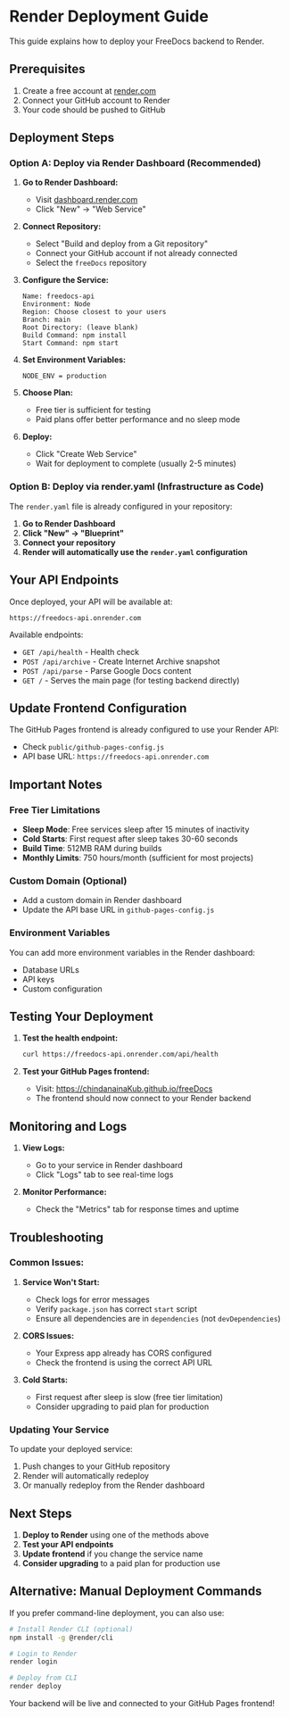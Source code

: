 # Render Deployment Guide

This guide explains how to deploy your FreeDocs backend to Render.

## Prerequisites

1. Create a free account at [render.com](https://render.com)
2. Connect your GitHub account to Render
3. Your code should be pushed to GitHub

## Deployment Steps

### Option A: Deploy via Render Dashboard (Recommended)

1. **Go to Render Dashboard:**
   - Visit [dashboard.render.com](https://dashboard.render.com)
   - Click "New" → "Web Service"

2. **Connect Repository:**
   - Select "Build and deploy from a Git repository"
   - Connect your GitHub account if not already connected
   - Select the `freeDocs` repository

3. **Configure the Service:**
   ```
   Name: freedocs-api
   Environment: Node
   Region: Choose closest to your users
   Branch: main
   Root Directory: (leave blank)
   Build Command: npm install
   Start Command: npm start
   ```

4. **Set Environment Variables:**
   ```
   NODE_ENV = production
   ```

5. **Choose Plan:**
   - Free tier is sufficient for testing
   - Paid plans offer better performance and no sleep mode

6. **Deploy:**
   - Click "Create Web Service"
   - Wait for deployment to complete (usually 2-5 minutes)

### Option B: Deploy via render.yaml (Infrastructure as Code)

The `render.yaml` file is already configured in your repository:

1. **Go to Render Dashboard**
2. **Click "New" → "Blueprint"**
3. **Connect your repository**
4. **Render will automatically use the `render.yaml` configuration**

## Your API Endpoints

Once deployed, your API will be available at:
```
https://freedocs-api.onrender.com
```

Available endpoints:
- `GET /api/health` - Health check
- `POST /api/archive` - Create Internet Archive snapshot  
- `POST /api/parse` - Parse Google Docs content
- `GET /` - Serves the main page (for testing backend directly)

## Update Frontend Configuration

The GitHub Pages frontend is already configured to use your Render API:
- Check `public/github-pages-config.js`
- API base URL: `https://freedocs-api.onrender.com`

## Important Notes

### Free Tier Limitations
- **Sleep Mode**: Free services sleep after 15 minutes of inactivity
- **Cold Starts**: First request after sleep takes 30-60 seconds
- **Build Time**: 512MB RAM during builds
- **Monthly Limits**: 750 hours/month (sufficient for most projects)

### Custom Domain (Optional)
- Add a custom domain in Render dashboard
- Update the API base URL in `github-pages-config.js`

### Environment Variables
You can add more environment variables in the Render dashboard:
- Database URLs
- API keys
- Custom configuration

## Testing Your Deployment

1. **Test the health endpoint:**
   ```bash
   curl https://freedocs-api.onrender.com/api/health
   ```

2. **Test your GitHub Pages frontend:**
   - Visit: https://chindanainaKub.github.io/freeDocs
   - The frontend should now connect to your Render backend

## Monitoring and Logs

1. **View Logs:**
   - Go to your service in Render dashboard
   - Click "Logs" tab to see real-time logs

2. **Monitor Performance:**
   - Check the "Metrics" tab for response times and uptime

## Troubleshooting

### Common Issues:

1. **Service Won't Start:**
   - Check logs for error messages
   - Verify `package.json` has correct `start` script
   - Ensure all dependencies are in `dependencies` (not `devDependencies`)

2. **CORS Issues:**
   - Your Express app already has CORS configured
   - Check the frontend is using the correct API URL

3. **Cold Starts:**
   - First request after sleep is slow (free tier limitation)
   - Consider upgrading to paid plan for production

### Updating Your Service

To update your deployed service:
1. Push changes to your GitHub repository
2. Render will automatically redeploy
3. Or manually redeploy from the Render dashboard

## Next Steps

1. **Deploy to Render** using one of the methods above
2. **Test your API endpoints** 
3. **Update frontend** if you change the service name
4. **Consider upgrading** to a paid plan for production use

## Alternative: Manual Deployment Commands

If you prefer command-line deployment, you can also use:
```bash
# Install Render CLI (optional)
npm install -g @render/cli

# Login to Render
render login

# Deploy from CLI
render deploy
```

Your backend will be live and connected to your GitHub Pages frontend!
